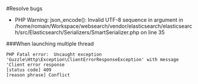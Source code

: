#Resolve bugs
* PHP Warning:  json_encode(): Invalid UTF-8 sequence in argument in /home/romain/Workspace/websearch/vendor/elasticsearch/elasticsearch/src/Elasticsearch/Serializers/SmartSerializer.php on line 35

###When launching multiple thread
```
PHP Fatal error:  Uncaught exception 'Guzzle\Http\Exception\ClientErrorResponseException' with message 'Client error response
[status code] 409
[reason phrase] Conflict
```